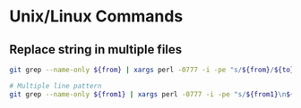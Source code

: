 # Unix/Linux Commands

## Replace string in multiple files

```sh
git grep --name-only ${from} | xargs perl -0777 -i -pe "s/${from}/${to}/g"

# Multiple line pattern
git grep --name-only ${from1} | xargs perl -0777 -i -pe "s/${from1}\n${from2}/${to}/gm"
```
